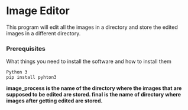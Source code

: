 # Image Editor
This program will edit all the images in a directory and store the edited images in a different directory.

### Prerequisites
What things you need to install the software and how to install them
```
Python 3 
pip install pyhton3
```

**image_process is the name of the directory where the images that are supposed to be edited are stored.
final is the name of directory where images after getting edited are stored.**
